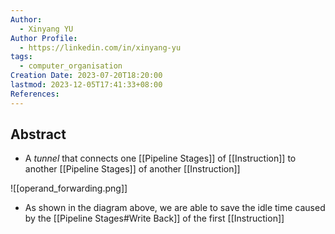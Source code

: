 ```yaml
---
Author:
  - Xinyang YU
Author Profile:
  - https://linkedin.com/in/xinyang-yu
tags:
  - computer_organisation
Creation Date: 2023-07-20T18:20:00
lastmod: 2023-12-05T17:41:33+08:00
References: 
---
```

## Abstract
- A *tunnel* that connects one [[Pipeline Stages]]  of [[Instruction]] to another [[Pipeline Stages]] of another [[Instruction]]

![[operand_forwarding.png]]


- As shown in the diagram above, we are able to save the idle time caused by the [[Pipeline Stages#Write Back]] of the first [[Instruction]]
